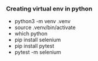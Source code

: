 ### Creating virtual env in python ###

- python3 -m venv .venv
- source .venv/bin/activate
- which python
- pip install selenium
- pip install pytest
- pytest -m selenium